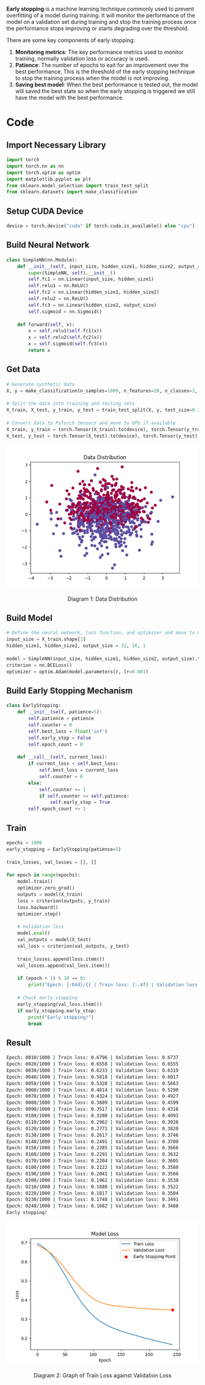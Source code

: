 **Early stopping** is a machine learning technique commonly used to prevent overfitting of a model during training. It will monitor the performance of the model on a validation set during training and stop the training process once the performance stops improving or starts degrading over the threshold.

There are some key components of early stopping:
1. **Monitoring metrics**: The key performance metrics used to monitor training, normally validation loss or accuracy is used.
2. **Patience**: The number of epochs to eait for an improvement over the best performance. This is the threshold of the early stopping technique to stop the training process when the model is not improving.
3. **Saving best model**: When the best performance is tested out, the model will saved the best state so when the early stopping is triggered we still have the model with the best performance.


# Code
## Import Necessary Library
```python
import torch
import torch.nn as nn
import torch.optim as optim
import matplotlib.pyplot as plt
from sklearn.model_selection import train_test_split
from sklearn.datasets import make_classification
```

## Setup CUDA Device
```python
device = torch.device("cuda" if torch.cuda.is_available() else "cpu")
```

## Build Neural Network
```python
class SimpleNN(nn.Module):
    def __init__(self, input_size, hidden_size1, hidden_size2, output_size):
        super(SimpleNN, self).__init__()
        self.fc1 = nn.Linear(input_size, hidden_size1)
        self.relu1 = nn.ReLU()
        self.fc2 = nn.Linear(hidden_size1, hidden_size2)
        self.relu2 = nn.ReLU()
        self.fc3 = nn.Linear(hidden_size2, output_size)
        self.sigmoid = nn.Sigmoid()

    def forward(self, x):
        x = self.relu1(self.fc1(x))
        x = self.relu2(self.fc2(x))
        x = self.sigmoid(self.fc3(x))
        return x
```

## Get Data
```python
# Generate synthetic data
X, y = make_classification(n_samples=1000, n_features=20, n_classes=2, random_state=42)

# Split the data into training and testing sets
X_train, X_test, y_train, y_test = train_test_split(X, y, test_size=0.2, random_state=42)

# Convert data to PyTorch tensors and move to GPU if available
X_train, y_train = torch.Tensor(X_train).to(device), torch.Tensor(y_train).view(-1, 1).to(device)
X_test, y_test = torch.Tensor(X_test).to(device), torch.Tensor(y_test).view(-1, 1).to(device)
```

<div align="center">
  <img src="https://github.com/YapWH1208/Neural-Network-Notes/blob/main/%E6%8A%80%E5%B7%A7/Early%20Stopping/Data.png" alt="Data Distribution">
  <p>Diagram 1: Data Distribution</p>
</div>

## Build Model
```python
# Define the neural network, loss function, and optimizer and move to GPU
input_size = X_train.shape[1]
hidden_size1, hidden_size2, output_size = 32, 16, 1

model = SimpleNN(input_size, hidden_size1, hidden_size2, output_size).to(device)
criterion = nn.BCELoss()
optimizer = optim.Adam(model.parameters(), lr=0.001)
```

## Build Early Stopping Mechanism
```python
class EarlyStopping:
    def __init__(self, patience=5):
        self.patience = patience
        self.counter = 0
        self.best_loss = float('inf')
        self.early_stop = False
        self.epoch_count = 0

    def __call__(self, current_loss):
        if current_loss < self.best_loss:
            self.best_loss = current_loss
            self.counter = 0
        else:
            self.counter += 1
            if self.counter >= self.patience:
                self.early_stop = True
        self.epoch_count += 1
```


## Train
```python
epochs = 1000
early_stopping = EarlyStopping(patience=5)

train_losses, val_losses = [], []

for epoch in range(epochs):
    model.train()
    optimizer.zero_grad()
    outputs = model(X_train)
    loss = criterion(outputs, y_train)
    loss.backward()
    optimizer.step()

    # Validation loss
    model.eval()
    val_outputs = model(X_test)
    val_loss = criterion(val_outputs, y_test)

    train_losses.append(loss.item())
    val_losses.append(val_loss.item())

    if (epoch + 1) % 10 == 0:
        print("Epoch: {:04d}/{} | Train loss: {:.4f} | Validation loss: {:.4f}".format(epoch + 1, epochs, loss.item(), val_loss.item()))

    # Check early stopping
    early_stopping(val_loss.item())
    if early_stopping.early_stop:
        print("Early stopping!")
        break
```

## Result
```bash
Epoch: 0010/1000 | Train loss: 0.6796 | Validation loss: 0.6737
Epoch: 0020/1000 | Train loss: 0.6558 | Validation loss: 0.6555
Epoch: 0030/1000 | Train loss: 0.6233 | Validation loss: 0.6319
Epoch: 0040/1000 | Train loss: 0.5818 | Validation loss: 0.6017
Epoch: 0050/1000 | Train loss: 0.5328 | Validation loss: 0.5663
Epoch: 0060/1000 | Train loss: 0.4814 | Validation loss: 0.5290
Epoch: 0070/1000 | Train loss: 0.4324 | Validation loss: 0.4927
Epoch: 0080/1000 | Train loss: 0.3889 | Validation loss: 0.4599
Epoch: 0090/1000 | Train loss: 0.3517 | Validation loss: 0.4318
Epoch: 0100/1000 | Train loss: 0.3208 | Validation loss: 0.4093
Epoch: 0110/1000 | Train loss: 0.2962 | Validation loss: 0.3928
Epoch: 0120/1000 | Train loss: 0.2771 | Validation loss: 0.3820
Epoch: 0130/1000 | Train loss: 0.2617 | Validation loss: 0.3746
Epoch: 0140/1000 | Train loss: 0.2491 | Validation loss: 0.3700
Epoch: 0150/1000 | Train loss: 0.2385 | Validation loss: 0.3666
Epoch: 0160/1000 | Train loss: 0.2291 | Validation loss: 0.3632
Epoch: 0170/1000 | Train loss: 0.2204 | Validation loss: 0.3605
Epoch: 0180/1000 | Train loss: 0.2122 | Validation loss: 0.3580
Epoch: 0190/1000 | Train loss: 0.2041 | Validation loss: 0.3560
Epoch: 0200/1000 | Train loss: 0.1962 | Validation loss: 0.3538
Epoch: 0210/1000 | Train loss: 0.1888 | Validation loss: 0.3522
Epoch: 0220/1000 | Train loss: 0.1817 | Validation loss: 0.3504
Epoch: 0230/1000 | Train loss: 0.1748 | Validation loss: 0.3491
Epoch: 0240/1000 | Train loss: 0.1682 | Validation loss: 0.3488
Early stopping!
```

<div align="center">
  <img src="https://github.com/YapWH1208/Neural-Network-Notes/blob/main/%E6%8A%80%E5%B7%A7/Early%20Stopping/Result.png" alt="Graph of Train Loss against Validation Loss">
  <p>Diagram 2: Graph of Train Loss against Validation Loss</p>
</div>
